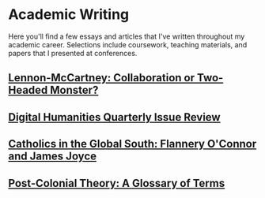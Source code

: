 # Academic Writing
Here you'll find a few essays and articles that I've written throughout my academic career. Selections include coursework, teaching materials, and papers that I presented at conferences.

## [Lennon-McCartney: Collaboration or Two-Headed Monster?]()

## [Digital Humanities Quarterly Issue Review]()

## [Catholics in the Global South: Flannery O'Connor and James Joyce]()

## [Post-Colonial Theory: A Glossary of Terms]()